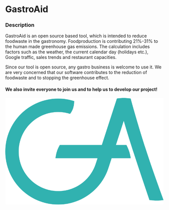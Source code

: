# GastroAid

### Description
GastroAid is an open source based tool, which is intended to reduce foodwaste in the gastronomy. 
Foodproduction is contributing 21%-31% to the human made greenhouse gas emissions.
The calculation includes factors such as the weather, the current calendar day (holidays etc.), Google traffic, sales trends and restaurant capacities.

Since our tool is open source, any gastro business is welcome to use it.
We are very concerned that our software contributes to the reduction of foodwaste and to stopping the greenhouse effect. 

#### We also invite everyone to join us and to help us to develop our project!

![](https://github.com/loicnestler/gastro-aid/blob/master/Pfad%2052.png)
